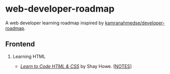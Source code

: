 # web-developer-roadmap
A web developer learning roadmap inspired by [kamranahmedse/developer-roadmap](https://github.com/kamranahmedse/developer-roadmap).

## Frontend

1. Learning HTML

    - [*Learn to Code HTML & CSS*](https://learn.shayhowe.com/) by Shay Howe. [[NOTES](notes/learn-to-code-html-css.md)]
